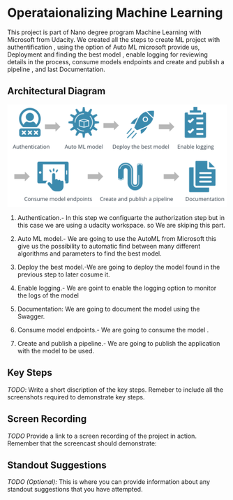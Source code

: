 # Operataionalizing Machine Learning

This project is part of Nano degree program Machine Learning with Microsoft from Udacity. We created all the steps to create ML project with authentification , using the option of Auto ML microsoft provide us, Deployment and finding the best model , enable logging for reviewing details in the process, consume models endpoints and create and publish a pipeline , and last Documentation. 



## Architectural Diagram

![Steps ML](./Images/stepsml.png)

1) Authentication.- In this step we configuarte the authorization step but in this case we are using a udacity workspace. so We are skiping this part.

2) Auto ML model.- We are going to use the AutoML from Microsoft this give us the possibility to automatic find between many different algorithms and parameters to find the best model. 

3) Deploy the best model.-We are going to deploy the model found in the previous step to later cosume it.

4) Enable logging.- We are goint to enable the logging option to monitor the logs of the model

5) Documentation: We are going to document the model using the Swagger.

6) Consume model endpoints.- We are going to consume the model .

7) Create and publish a pipeline.- We are going to publish the application with the model to be used.

## Key Steps
*TODO*: Write a short discription of the key steps. Remeber to include all the screenshots required to demonstrate key steps. 

## Screen Recording
*TODO* Provide a link to a screen recording of the project in action. Remember that the screencast should demonstrate:

## Standout Suggestions
*TODO (Optional):* This is where you can provide information about any standout suggestions that you have attempted.
